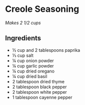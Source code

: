 # Creole Seasoning

*Makes 2 1/2 cups*

## Ingredients

* ½ cup and 2 tablespoons paprika
* ⅓ cup salt
* ¼ cup onion powder
* ¼ cup garlic powder
* ¼ cup dried oregano
* ¼ cup dried basil
* 2 tablespoon dried thyme
* 2 tablespoon black pepper
* 2 tablespoon white pepper
* 1 tablespoon cayenne pepper